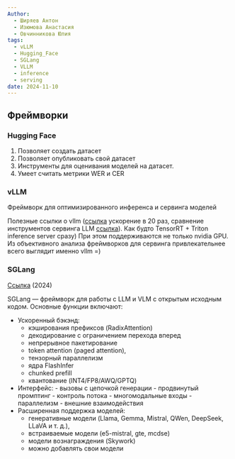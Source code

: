 ```yaml
---
Author:
  - Ширяев Антон
  - Изюмова Анастасия
  - Овчинникова Юлия
tags:
  - vLLM
  - Hugging_Face
  - SGLang
  - VLLM
  - inference
  - serving
date: 2024-11-10
---
```

## Фреймворки
### Hugging Face

1. Позволяет создать датасет	    
2. Позволяет опубликовать свой датасет	    
3. Инструменты для оценивания моделей на датасет.	    
4. Умеет считать метрики WER и CER

### vLLM

Фреймворк для оптимизированного инференса и сервинга моделей    

Полезные ссылки о vllm ([ссылка](https://habr.com/ru/companies/mts_ai/articles/791594/) ускорение в 20 раз, сравнение инструментов сервинга LLM [ссылка](https://vc.ru/ai/1247008-sravnenie-proizvoditelnosti-servinga-llama-3-na-vllm-lmdeploy-mlc-llm-tensorrt-llm-i-tgi?ysclid=m3fjcweeog473826955)).
Как будто TensorRT + Triton inference server сразу) При этом поддерживаются не только nvidia GPU.
Из объективного анализа фреймворков для сервинга привлекательнее всего выглядит именно vllm =)

### SGLang

[Ссылка](https://github.com/sgl-project/sglang) (2024)

SGLang — фреймворк для работы с LLM и VLM с открытым исходным кодом. 
Основные функции включают:
 - Ускоренный бэкэнд: 
	 - кэширования префиксов (RadixAttention)
	 - декодирование с ограничением перехода вперед 
	 - непрерывное пакетирование
	 - token attention (paged attention), 
	 - тензорный параллелизм
	 - ядра FlashInfer
	 - chunked prefill
	 - квантование (INT4/FP8/AWQ/GPTQ)
- Интерфейс:
		- вызовы с цепочкой генерации
		- продвинутый промптинг
		- контроль потока
		- многомодальные входы
		- параллелизм
		- внешние взаимодействия
- Расширенная поддержка моделей: 
	- генеративные модели (Llama, Gemma, Mistral, QWen, DeepSeek, LLaVA и т. д.), 
	- встраиваемые модели (e5-mistral, gte, mcdse)
	- модели вознаграждения (Skywork)
	- можно добавлять свои модели